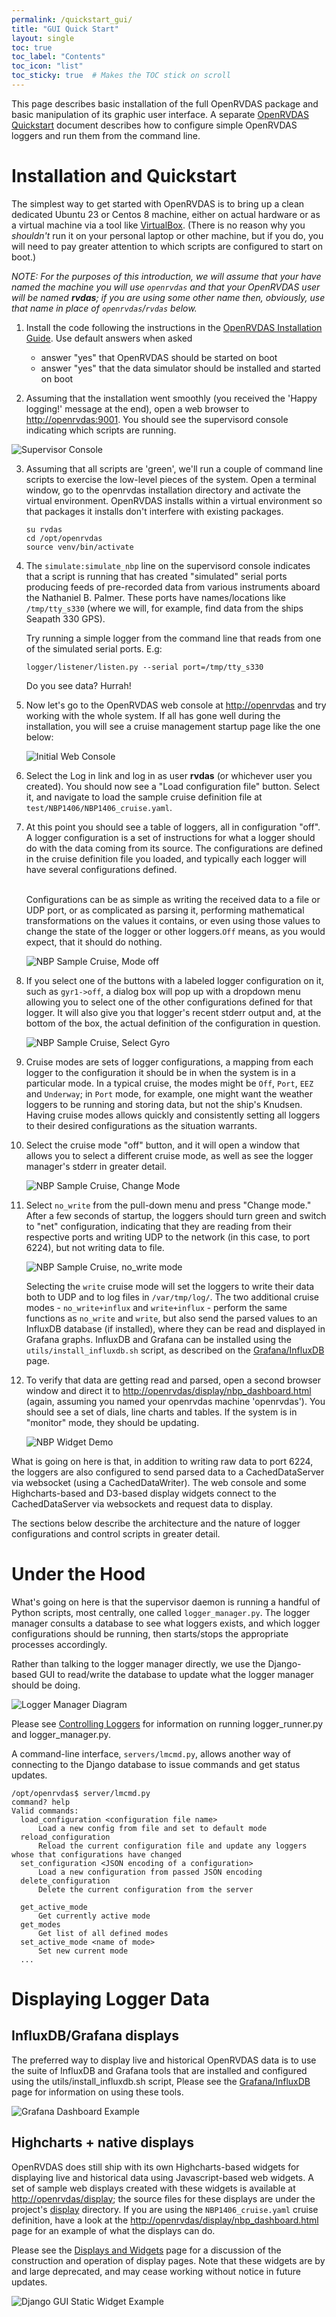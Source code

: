 ```yaml
---
permalink: /quickstart_gui/
title: "GUI Quick Start"
layout: single
toc: true
toc_label: "Contents"
toc_icon: "list"
toc_sticky: true  # Makes the TOC stick on scroll
---
```

This page describes basic installation of the full OpenRVDAS package and basic manipulation of its graphic user interface. A separate [OpenRVDAS Quickstart](quick_start.md) document describes how to configure simple OpenRVDAS loggers and run them from the command line.

# Installation and Quickstart
The simplest way to get started with OpenRVDAS is to bring up a clean dedicated Ubuntu 23 or
Centos 8 machine, either on actual hardware or as a virtual machine via a tool like [VirtualBox](https://www.virtualbox.org/).
(There is no reason why you _shouldn't_ run it on your personal laptop or other machine, but  if you do, you will need to
pay greater attention to which scripts are configured to start on boot.) 

_NOTE: For the purposes of this introduction, we will assume that your have named the machine you will use `openrvdas` and that your OpenRVDAS user will be named __rvdas__; if you are using some other name then, obviously, use that name in place of `openrvdas`/`rvdas` below._

1. Install the code following the instructions in the [OpenRVDAS Installation Guide](../INSTALL.md). Use default answers when asked 
   * answer "yes" that OpenRVDAS should be started on boot
   * answer "yes" that the data simulator should be installed and started on boot


2. Assuming that the installation went smoothly (you received the 'Happy logging!' message at the end), open a web browser to [http://openrvdas:9001](http://openrvdas:9001). You should see the supervisord console indicating which scripts are running.

 ![Supervisor Console](../assets/images/supervisor.png)

3. Assuming that all scripts are 'green', we'll run a couple of command line scripts to exercise the low-level pieces of the system. Open a terminal window, go to the openrvdas installation directory and activate the virtual environment.    OpenRVDAS installs within a virtual environment so that packages it installs don't interfere with existing packages. 
    ```
    su rvdas
    cd /opt/openrvdas
    source venv/bin/activate
    ```



4. The `simulate:simulate_nbp` line on the supervisord console indicates that a script is running that has created
"simulated" serial ports producing feeds of pre-recorded data from various instruments aboard the Nathaniel B. Palmer. These
ports have names/locations like `/tmp/tty_s330` (where we will, for example, find data from the ships Seapath 330 GPS).

    Try running a simple logger from the command line that reads from one of the simulated serial ports. E.g:
    ```
    logger/listener/listen.py --serial port=/tmp/tty_s330
    ```
   Do you see data? Hurrah!


5. Now let's go to the OpenRVDAS web console at [http://openrvdas](http://openrvdas) and try working with the whole system. If all has gone well during the installation, you will see a cruise management startup page like the one below:

    ![Initial Web Console](../assets/images/nbp_initial.png)


6. Select the Log in link and log in as user __rvdas__ (or whichever user you created). You should now see a "Load configuration file" button. Select it, and navigate to load the sample cruise definition file at ``test/NBP1406/NBP1406_cruise.yaml``.<p>


7. At this point you should see a table of loggers, all in configuration "off". A logger configuration is a set of instructions for what a logger should do with the data coming from its source. The configurations are defined in the cruise definition file you loaded, and typically each logger will have several configurations defined.<br><br>

    Configurations can be as simple as writing the
 received data to a file or UDP port, or as complicated as parsing it, performing mathematical transformations on the values
 it contains, or even using those values to change the state of the logger or other loggers.`Off` means, as you would expect, that
 it should do nothing.


    ![NBP Sample Cruise, Mode off](../assets/images/nbp_mode_off.png)


8. If you select one of the buttons with a labeled logger configuration on it, such as `gyr1->off`, a dialog box will pop up
 with a dropdown menu allowing you to select one of the other configurations defined for that logger. It will also give you
 that logger's recent stderr output and, at the bottom of the box, the actual definition of the configuration in question.


    ![NBP Sample Cruise, Select Gyro](../assets/images/sample_cruise_select_logger_config.png)


9. Cruise modes are sets of logger configurations, a mapping from each logger to the configuration it should be in when the
 system is in a particular mode. In a typical cruise, the modes might be `Off`, `Port`, `EEZ` and `Underway`; in `Port` mode,
 for example, one might want the weather loggers to be running and storing data, but not the ship's Knudsen. Having cruise modes
 allows quickly and consistently setting all loggers to their desired configurations as the situation warrants.


10. Select the cruise mode "off" button, and it will open a window that allows you to select a different cruise mode, as well as see the logger manager's stderr in greater detail.


    ![NBP Sample Cruise, Change Mode](../assets/images/nbp_change_mode.png)


11. Select `no_write` from the pull-down menu and press "Change mode." After a few seconds of startup, the loggers should turn green and switch to "net" configuration, indicating that they are reading from their
 respective ports and writing UDP to the network (in this case, to port 6224), but not writing data to file.

     ![NBP Sample Cruise, no_write mode](../assets/images/nbp_running.png)

     Selecting the `write` cruise mode will set the loggers to write their data both to UDP and to log files in 
 `/var/tmp/log/`. The two additional cruise modes - `no_write+influx` and `write+influx` - perform the same functions as `no_write` and `write`, but also send the parsed values to an InfluxDB database (if installed), where they can be
 read and displayed in Grafana graphs. InfluxDB and Grafana can be installed using the `utils/install_influxdb.sh`
script, as described on the [Grafana/InfluxDB](/grafana_displays/) page.


12. To verify that data are getting read and parsed, open a second browser window and direct it to [http://openrvdas/display/nbp_dashboard.html](http://openrvdas/display/nbp_dashboard.html) (again, assuming you named your openrvdas machine 'openrvdas'). You should see a set of dials, line charts and tables. If the system is in "monitor" mode, they should be updating.

    ![NBP Widget Demo](../assets/images/nbp_dashboard.png)
 
What is going on here is that, in addition to writing raw data to port 6224, the loggers are also configured to send
 parsed data to a CachedDataServer via websocket (using a CachedDataWriter). The web console and some Highcharts-based
 and D3-based display widgets connect to the CachedDataServer via websockets and request data to display.

The sections below describe the architecture and the nature of logger configurations and control scripts in greater detail.

# Under the Hood
What's going on here is that the supervisor daemon is running a handful of Python scripts, most centrally, one called `logger_manager.py`. The logger manager consults a database to see what loggers exists, and which logger configurations should be running, then starts/stops the appropriate processes accordingly.

Rather than talking to the logger manager directly, we use the Django-based GUI to read/write the database to update what the logger manager should be doing.

![Logger Manager Diagram](../assets/images/logger_manager_diagram.png)

Please see [Controlling Loggers](../docs/controlling_loggers.md) for information on running logger\_runner.py and logger\_manager.py.

A command-line interface, `servers/lmcmd.py`, allows another way of connecting to the Django database to issue commands and get status updates.
```
/opt/openrvdas$ server/lmcmd.py
command? help
Valid commands:
  load_configuration <configuration file name>
      Load a new config from file and set to default mode
  reload_configuration
      Reload the current configuration file and update any loggers whose that configurations have changed
  set_configuration <JSON encoding of a configuration>
      Load a new configuration from passed JSON encoding
  delete_configuration
      Delete the current configuration from the server

  get_active_mode
      Get currently active mode
  get_modes
      Get list of all defined modes
  set_active_mode <name of mode>
      Set new current mode
  ...
```

# Displaying Logger Data

## InfluxDB/Grafana displays
The preferred way to display live and historical OpenRVDAS data is to use the suite of InfluxDB and Grafana
tools that are installed and configured using the utils/install_influxdb.sh script, Please see the
[Grafana/InfluxDB](../docs/grafana_displays.md) page for information on using these tools.

![Grafana Dashboard Example](../assets/images/grafana_dashboard.png)

## Highcharts + native displays
OpenRVDAS does still ship with its own Highcharts-based widgets for displaying live and historical data using Javascript-based web widgets. A set of sample web displays created with these widgets is available at [http://openrvdas/display](http://openrvdas/display); the
source files for these displays are under the project's
[display](../display) directory. If you are using the
``NBP1406_cruise.yaml`` cruise definition, have a look at the
[http://openrvdas/display/nbp_dashboard.html](http://openrvdas/display/nbp_dashboard.html)
page for an example of what the displays can do.

Please see the [Displays and Widgets](/display_widgets/) page for a discussion of the construction and operation of display pages. Note that these widgets are by and large deprecated, and may cease working without notice in future updates.

![Django GUI Static Widget Example](../assets/images/django_gui_static_widget.png)

